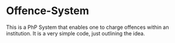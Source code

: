 # Offence-System
This is a PhP System that enables one to charge offences within an institution.
It is a very simple code, just outlining the idea.
